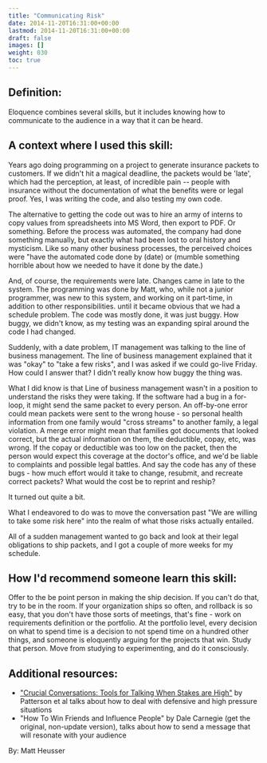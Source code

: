 ```yaml
---
title: "Communicating Risk"
date: 2014-11-20T16:31:00+00:00
lastmod: 2014-11-20T16:31:00+00:00
draft: false
images: []
weight: 030
toc: true
---
```


## Definition:

Eloquence combines several skills, but it includes knowing how to communicate to the audience in a way that it can be heard.


## A context where I used this skill:

Years ago doing programming on a project to generate insurance packets to customers.
If we didn't hit a magical deadline, the packets would be 'late', which had the perception, at least, of incredible pain -- people with insurance without the documentation of what the benefits were or legal proof.
Yes, I was writing the code, and also testing my own code.

The alternative to getting the code out was to hire an army of interns to copy values from spreadsheets into MS Word, then export to PDF.
Or something.
Before the process was automated, the company had done something manually, but exactly what had been lost to oral history and mysticism.
Like so many other business processes, the perceived choices were "have the automated code done by (date) or (mumble something horrible about how we needed to have it done by the date.)

And, of course, the requirements were late.
Changes came in late to the system.
The programming was done by Matt, who, while not a junior programmer, was new to this system, and working on it part-time, in addition to other responsibilities.
until it became obvious that we had a schedule problem.
The code was mostly done, it was just buggy.
How buggy, we didn't know, as my testing was an expanding spiral around the code I had changed.

Suddenly, with a date problem, IT management was talking to the line of business management.
The line of business management explained that it was "okay" to "take a few risks", and I was asked if we could go-live Friday.
How could I answer that? I didn't really know how buggy the thing was.

What I did know is that Line of business management wasn't in a position to understand the risks they were taking.
If the software had a bug in a for-loop, it might send the same packet to every person.
An off-by-one error could mean packets were sent to the wrong house - so personal health information from one family would "cross streams" to another family, a legal violation.
A merge error might mean that families got documents that looked correct, but the actual information on them, the deductible, copay, etc, was wrong.
If the copay or deductible was too low on the packet, then the person would expect this coverage at the doctor's office, and we'd be liable to complaints and possible legal battles.
And say the code has any of these bugs - how much effort would it take to change, resubmit, and recreate correct packets? What would the cost be to reprint and reship?

It turned out quite a bit.

What I endeavored to do was to move the conversation past "We are willing to take some risk here" into the realm of what those risks actually entailed.

All of a sudden management wanted to go back and look at their legal obligations to ship packets, and I got a couple of more weeks for my schedule.

## How I'd recommend someone learn this skill:

Offer to the be point person in making the ship decision.
If you can't do that, try to be in the room.
If your organization ships so often, and rollback is so easy, that you don't have those sorts of meetings, that's fine - work on requirements definition or the portfolio.
At the portfolio level, every decision on what to spend time is a decision to not spend time on a hundred other things, and someone is eloquently arguing for the projects that win.
Study that person.
Move from studying to experimenting, and do it consciously.


## Additional resources:

* ["Crucial Conversations: Tools for Talking When Stakes are High"](http://www.amazon.com/Crucial-Conversations-Talking-Stakes-Second/dp/0071771328/) by Patterson et al talks about how to deal with defensive and high pressure situations
* "How To Win Friends and Influence People" by Dale Carnegie (get the original, non-update version), talks about how to send a message that will resonate with your audience


By: Matt Heusser

